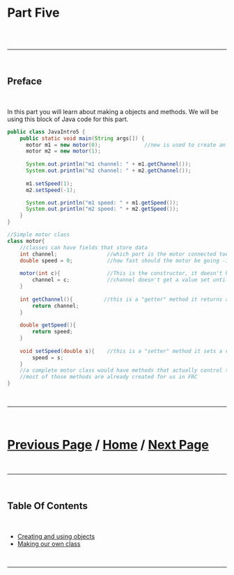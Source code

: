 # Part Five


<br>

<br>

***

<br> 

## Preface

<br>

In this part you will learn about making a objects and methods.
We will be using this block of Java code for this part. 

````java
public class JavaIntro5 {                       
    public static void main(String args[]) {    
      motor m1 = new motor(0);              //new is used to create an instance of the class called an object
      motor m2 = new motor(1);
      
      System.out.println("m1 channel: " + m1.getChannel());
      System.out.println("m2 channel: " + m2.getChannel());
      
      m1.setSpeed(1);
      m2.setSpeed(-1);

      System.out.println("m1 speed: " + m1.getSpeed());
      System.out.println("m2 speed: " + m2.getSpeed());
    }                                          
}   

//Simple motor class
class motor{
    //classes can have fields that store data
    int channel;                //which port is the motor connected too
    double speed = 0;           //how fast should the motor be going -1 to 1
    
    motor(int c){               //This is the constructor, it doesn't have a return type or void
        channel = c;            //channel doesn't get a value set until the consttuctor is run
    }
    
    int getChannel(){          //this is a "getter" method it returns a value
        return channel;
    }
    
    double getSpeed(){          
        return speed;
    }
    
    void setSpeed(double s){    //this is a "setter" method it sets a value
        speed = s;
    }
    //a complete motor class would have methods that actually control the motor
    //most of those methods are already created for us in FRC
}
````

<br>

***

<br>

# [Previous Page](https://docs.lynkrobotics.org/programming/java) / [Home](https://docs.lynkrobotics.org/) / [Next Page](./objects.md) 

<br>

***

<br> 

## Table Of Contents

<br>

- [Creating and using objects](./objects.md)
- [Making our own class](./classes.md)



<br>

***

<br>

